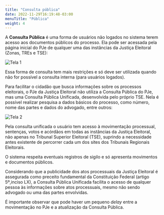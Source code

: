 ```yaml
---
title: "Consulta pública"
date: 2022-11-29T16:19:48-03:00
menuTitle: "Pública"
weight: 4
---
```


A **Consulta Pública** é uma forma de usuários não logados no sistema terem acesso aos documentos públicos do processo. Ela pode ser acessada pela página inicial do PJe de qualquer uma das instâncias da Justiça Eleitoral (Zonas, TREs e TSE):

![Tela 1](/imagens/consulta_publica_1.jpg)

Essa forma de consulta tem mais restrições e só deve ser utilizada quando não for possível a consulta interna (para usuários logados).

Para facilitar o cidadão que busca informações sobre os processos eleitorais, o PJe da Justiça Eleitoral não utiliza a Consulta Pública do PJe, mas uma Consulta Pública Unificada, desenvolvida pelo próprio TSE. Nela é possível realizar pesquisa a dados básicos do processo, como número, nome das partes e dados do advogado, entre outros:

![Tela 2](/imagens/consulta_publica_2.jpg)


Pela consulta unificada o usuário tem acesso à movimentação processual, sentenças, votos e acórdãos em todas as instâncias da Justiça Eleitoral, não apenas no Tribunal Superior Eleitoral (TSE), suprindo a necessidade antes existente de percorrer cada um dos sites dos Tribunais Regionais Eleitorais.

O sistema respeita eventuais registros de sigilo e só apresenta movimentos e documentos públicos.

Considerando que a publicidade dos atos processuais da Justiça Eleitoral é assegurada como preceito fundamental da Constituição Federal (artigo 5º,inciso LX), a Consulta Pública Unificada facilita o acesso de qualquer pessoa às informações sobre atos processuais, mesmo não sendo advogado ou uma das partes envolvidas.

É importante observar que pode haver um pequeno *delay* entre a movimentação no PJe e a atualização da Consulta Pública.
